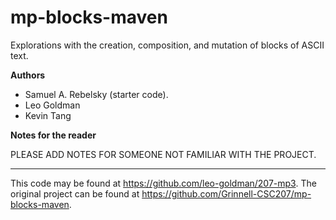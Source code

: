 # mp-blocks-maven

Explorations with the creation, composition, and mutation of blocks of ASCII text.

**Authors**

* Samuel A. Rebelsky (starter code).
* Leo Goldman
* Kevin Tang

**Notes for the reader**

PLEASE ADD NOTES FOR SOMEONE NOT FAMILIAR WITH THE PROJECT.

---

This code may be found at <https://github.com/leo-goldman/207-mp3>. The original project can be found at <https://github.com/Grinnell-CSC207/mp-blocks-maven>.
